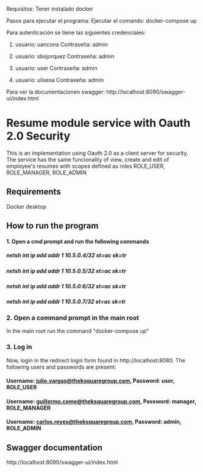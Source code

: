 Requisitos:
    Tener instalado docker
    
Pasos para ejecutar el programa:
Ejecutar el comando: docker-compose up

Para autenticación se tiene las siguientes credenciales:
1. usuario:
uancona
Contraseña:
admin

2. usuario:
sbojorquez
Contraseña:
admin

3. usuario:
user
Contraseña:
admin

4. usuario:
ulisesa
Contraseña:
admin

Para ver la documentacionen swagger:
http://localhost:8090/swagger-ui/index.html


# Resume module service with Oauth 2.0 Security

This is an implementation using Oauth 2.0 as a client server for security. The service has the 
same funcionality of view, create and edit of employee's resumes with scopes defined as roles
ROLE_USER, ROLE_MANAGER, ROLE_ADMIN

## Requirements
Docker desktop

## How to run the program

#### 1. Open a cmd prompt and run the following commands
##### netsh int ip add addr 1 10.5.0.4/32 st=ac sk=tr
##### netsh int ip add addr 1 10.5.0.5/32 st=ac sk=tr
##### netsh int ip add addr 1 10.5.0.6/32 st=ac sk=tr
##### netsh int ip add addr 1 10.5.0.7/32 st=ac sk=tr

### 2. Open a command prompt in the main root
In the main root run the command "docker-compose up"

### 3. Log in 
Now, login in the redirect login form found in http://localhost:8080. The following users and passwords are present:
#### Username: julio.vargas@theksquaregroup.com, Password: user, ROLE_USER
#### Username: guillermo.ceme@theksquaregroup.com, Password: manager, ROLE_MANAGER
#### Username: carlos.reyes@theksquaregroup.com, Password: admin, ROLE_ADMIN

## Swagger documentation 
http://localhost:8090/swagger-ui/index.html